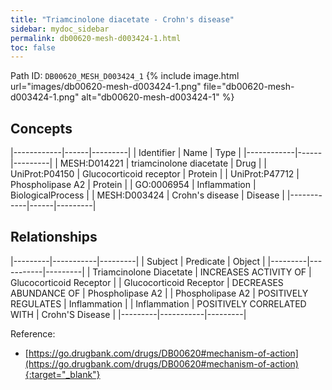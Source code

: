 ```yaml
---
title: "Triamcinolone diacetate - Crohn's disease"
sidebar: mydoc_sidebar
permalink: db00620-mesh-d003424-1.html
toc: false 
---
```



Path ID: `DB00620_MESH_D003424_1`
{% include image.html url="images/db00620-mesh-d003424-1.png" file="db00620-mesh-d003424-1.png" alt="db00620-mesh-d003424-1" %}

## Concepts

|------------|------|---------|
| Identifier | Name | Type    |
|------------|------|---------|
| MESH:D014221 | triamcinolone diacetate | Drug |
| UniProt:P04150 | Glucocorticoid receptor | Protein |
| UniProt:P47712 | Phospholipase A2 | Protein |
| GO:0006954 | Inflammation | BiologicalProcess |
| MESH:D003424 | Crohn's disease | Disease |
|------------|------|---------|

## Relationships

|---------|-----------|---------|
| Subject | Predicate | Object  |
|---------|-----------|---------|
| Triamcinolone Diacetate | INCREASES ACTIVITY OF | Glucocorticoid Receptor |
| Glucocorticoid Receptor | DECREASES ABUNDANCE OF | Phospholipase A2 |
| Phospholipase A2 | POSITIVELY REGULATES | Inflammation |
| Inflammation | POSITIVELY CORRELATED WITH | Crohn'S Disease |
|---------|-----------|---------|

Reference:
  - [https://go.drugbank.com/drugs/DB00620#mechanism-of-action](https://go.drugbank.com/drugs/DB00620#mechanism-of-action){:target="_blank"}